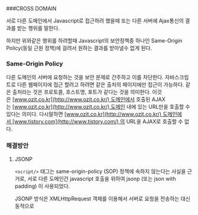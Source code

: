 ###CROSS DOMAIN

서로 다른 도메인에서 Javascript로 접근하려 했을때 또는 다른 서버에 Ajax통신의 결과를 받는 행위를 말한다.

하지만 위와같은 행위를 하려할때 Javascript의 보안정책중 하나인 Same-Origin Policy(동일 근원 정책)에 걸려서 원하는 결과를 받아낼수 없게 된다.

 

### Same-Origin Policy

다른 도메인의 서버에 요청하는 것을 보안 문제로 간주하고 이를 차단한다. 자바스크립트로 다른 웹페이지에 접근 할려고 하려면 같은 출처의 페이지에만 접근이 가능하다. 같은 출처라는 것은 프로토콜, 호스트명, 포트가 같다는 것을 의미한다. 이것은 [www.ozit.co.kr](http://www.ozit.co.kr/) 도메인에서 호출된 AJAX는 [www.ozit.co.kr](http://www.ozit.co.kr/) 도메인 내에 있는 URL만을 호출할 수 있다는 의미다. 다시말하면 [www.ozit.co.kr](http://www.ozit.co.kr/) 도메인에서 [www.tistory.com](http://www.tistory.com/) 의 URL을 AJAX로 호출할 수 없다. 



### 해결방안

1. JSONP

   `<script/>` 태그는 same-origin-policy (SOP) 정책에 속하지 않는다는 사실을 근거로, 서로 다른 도메인간 javascript 호출을 위하여 jsonp (또는 json with padding) 이 사용되었다.

   JSONP 방식은 XMLHttpRequest 객체를 이용해서 서버로 요청을 전송하는 대신 동적으로 <script> 태그를 만들어 페이지에 삽입한다. 이 때 아래와 같이 script 태그의 src 속성에 호출할 API의 url을 넣어주고 query string에 callback 함수의 이름을 파라미터로 추가한다. 

   ~~~html
   <script src="http://api.example.com/resources?callback=success"></script>
   ~~~

   서버는 요청 받은 작업을 수행한 후에 클라이언트로 응답을 전송한다. 그런데 결과를 그대로 전송하는 것이 아니라, callback 파라미터로 넘어온 콜백 함수를 호출하면서 응답결과를 호출 인자로 전달하는 스크립트 코드를 만들어 클라이언트로 전송한다.

   ~~~javascript
   success({ key : value })   // 응답결과를 인자로 전달하는 콜백함수 호출 코드를 만들어 전송
   ~~~

   클라이언트는 넘어온 결과 값을 해석해서 실행한다. 그러면 결과적으로 success 함수가 호출된다. 이는 Ajax 요청 응답 결과를 success 콜백함수가 받아서 실행하는 것과 같다.

   

   ##### jQuery에서 JSONP 쓰는법

   ~~~javascript
   $.ajax({
       url : "http://other.example.com/resources",
       dataType : "jsonp",
       jsonp : "success",
       success : function(results){
           // success callback
       }
   });
   ~~~

   

   ##### json, jsonp 차이 

   JSONP는 JSON에 패딩(padding)을 더한 것이다. 즉, 앞쪽에 문자열(함수명처럼 사용)을 둔 후 원래 JSON 데이터를 괄호( )로 둘러쌓는 형태가 된다. 예로 들면,

   ~~~json
   //JSON 
   
   {“name”:“stackoverflow”,“id”:5} 
   
   //JSONP 
   
   func({“name”:“stackoverflow”,“id”:5}); 
   
   ~~~

   결과적으로 JSON을 스크립트처럼 부를 수 있게 된다. 위의 예에서처럼 JSONP를 정의해두고 만약 func를 호출하는 함수를 만들어두었다면 JSON 데이터를 하나의 인자로 부를 수 있게 된다.

   

   ##### 단점

   GET Method만을 사용할 수 있다는 점이다. 이것은 JSONP가 <script> 요소를 사용하기 때문에 가지는 숙명적인 한계라고 할 수 있다.



2. CORS

   웹 브라우저엥서 외부 도메인 서버와 통신하기 위한 방식을 표준화한 스펙이다. 서버와 클라이언트가 정해진 헤더를 통해 서로 요청이나 응답에 반응할지 결정하는 방식으로 교차 출처 자원 공유(cross-origin resource sharing)라는 이름으로 표준화가 되었다.

   CORS를 사용하기 위해서 클라이언트와 서버는 몇 가지 추가 정보를 주고 받아야 한다. 클라이언트는 CORS 요청을 위해 새로운 HTTP 헤더를 추가한다. 서버는 클라이언트가 전송한 헤더를 확인해서 요청을 허용할지 말지를 결정한다.데이터에 사이드 이펙트를 일으킬 수 있는 HTTP 메소드를 사용할 때는 먼저 preflight 요청을 서버로 전송해서 서버가 허용하는 메소드 목록을 HTTP OPTIONS 헤더로 획득한 다음에 실제 요청을 전송한다.

   

   **Simple Requests**

   기존 데이터에 사이드 이펙트를 일으키지 않는 GET, HEAD, POST 요청을 Simple Request라고 한다. POST 요청의 경우에는 서버로 전송하는 Content-Type이 application/x-www-form-urlencoded, multipart/form-data, text/plain 중에 하나여야 한다. 이 때는 HTTP 요청에 커스텀 헤더를 지정하지 않는다.

   simpleRequest 함수를 호출하면 클라이언트는 아래의 요청을 서버로 전송한다.

   ~~~
   [Request Header]
   
   GET /resources/users/ HTTP/1.1
   Host: api.com
   User-Agent:
   Accept: text/html,application/xhtml+xml,application/xml;q=0.9,*/*;q=0.8
   Accept-Language: en-us,en;q=0.5
   Accept-Encoding: gzip,deflate
   Accept-Charset: ISO-8859-1,utf-8;q=0.7,*;q=0.7
   Connection: keep-alive
   Referer: http://example.com/index.html
   Origin: http://example.com
   ~~~

    `Origin:` 헤더가 해당 요청이 "`http://example.com`" 도메인에 있는 컨텐츠로부터 온 것이라는 것을 알려주는 중요한 HTTP 요청 헤더이다.

   ~~~
   [Response Header]
   
   HTTP/1.1 200 OK
   Date: Mon, 01 Dec 2008 00:23:53 GMT
   Server: Apache/2.0.61
   Access-Control-Allow-Origin: *
   Keep-Alive: timeout=2, max=100
   Connection: Keep-Alive
   Transfer-Encoding: chunked
   Content-Type: application/json
   ~~~

    응답에서 보면, 서버는 `Access-Control-Allow-Origin:` 헤더를 전달하고 있다. 위 경우에, 서버는 리소스가 cross-site 방식 내에서 **모든** 도메인으로부터 접근 가능하다는 것을 의미하는 "`Access-Control-Allow-Origin: *`"와 함께 응답하고 있다. 만약 리소스에 대한 접근을 `http://foo.example`에게만 허용하길 바란다면, 다음과 같이 응답해야 한다.

   `Access-Control-Allow-Origin: http://foo.example`

   

   **Preflighted Requests**

   GET, HEAD, POST 이외의 메소드를 이용한 요청은 데이터에 사이드 이펙트를 만들 수 있기 때문에, CORS 스펙에 따라 클라이언트는 preflight 요청을 먼저 서버로 전송해야 한다. POST 요청이지만 Content-Type이  application/x-www-form-urlencoded, multipart/form-data, text/plain이 아닌 경우도 여기에 해당한다. 이 때는 커스텀 헤더를 설정한다.

   브라우저는 실제 요청을 전송하기 전에 OPTIONS 메소드를 이용해서 preflight 요청을 서버로 전송한다.

   ~~~
   [Request Header]
   
   OPTIONS /resources/post-here/ HTTP/1.1
   Host: api.com
   User-Agent:
   Accept: text/html,application/xhtml+xml,application/xml;q=0.9,*/*;q=0.8
   Accept-Language: en-us,en;q=0.5
   Accept-Encoding: gzip,deflate
   Accept-Charset: ISO-8859-1,utf-8;q=0.7,*;q=0.7
   Connection: keep-alive
   Origin: http://example.com
   Access-Control-Request-Method: POST
   Access-Control-Request-Headers: X-Custom-Header
   ~~~

   단순 요청에는 없었던 Access-Control-Request-Method, Access-Control-Request-Headers가 추가된 것을 볼 수 있다.

   - Access-Control-Request-Method : 실제 요청 때 사용할 메소드
   - Access-Control-Request-Headers : 브라우저가 실제 요청을 보낼 때 헤더에 추가할 커스텀 속성

   preflight 요청을 받은 서버는 CORS 관련 정보를 헤더에 담아서 아래와 같은 응답을 클라이언트로 전송한다.

   ~~~
   [Response Header]
   
   HTTP/1.1 200 OK
   Date: Mon, 01 Dec 2008 01:15:39 GMT
   Server: Apache/2.0.61 (Unix)
   Access-Control-Allow-Origin: http://example.com
   Access-Control-Allow-Methods: POST, GET, OPTIONS
   Access-Control-Allow-Headers: X-Custom-Header
   Access-Control-Max-Age: 1728000
   Vary: Accept-Encoding
   Content-Encoding: gzip
   Content-Length: 0
   Keep-Alive: timeout=2, max=100
   Connection: Keep-Alive
   Content-Type: text/plain
   ~~~

   여기에서는 Access-Control-… 값을 눈여겨 봐야한다. 각 값은 서버가 허용하는 요청의 범위를 나타낸다.

   - Access-Control-Allow-Origin : 허용하는 Origin
   - Access-Control-Request-Methods : 허용하는 요청 메소드
   - Access-Control-Allow-Headers : 허용하는 헤더 속성
   - Access-Control-Max-Age : preflight request 캐시하는 시간(초 단위)
   - Access-Control-Allow-Credentials : 클라이언트 요청이 쿠키를 통해서 자격 증명을 해야 하는 경우에 true. true를 응답받은 클라이언트는 실제 요청 시 서버에서 정의된 규격의 인증값이 담긴 쿠키를 같이 보내야 한다.
   - Access-Control-Allow-Methods : 요청을 허용하는 메소드. 기본값은 GET, POST라고 보면 된다. 이 헤더가 없으면 GET, POST 요청만 가능하다. 만약 이 헤더가 지정이 되어 있으면, 클라이언트에서는 헤더값에 해당하는 메서드일 경우에만 실제 요청을 시도하게 한다.

   

   **withCredential**

   표준 CORS는 기본적으로 요청을 보낼 때 쿠키를 전송하지 않는다. 쿠키를 요청에 포함하고 싶다면 XMLHttpRequest 객체의 withCredentials 프로퍼티 값을 true로 설정해준다.

   그리고 서버 측도 반드시 Access-Control-Allow-Credentials 응답 헤더를 true로 설정해야 한다.

   

   ##### rails cors

   Rack-cors gem이 존재.(https://github.com/cyu/rack-cors)

   config/application.rb 파일을 수정.

   ~~~Ruby
   module YourApp
     class Application < Rails::Application
       # ...
       
       # Rails 5
   
       config.middleware.insert_before 0, Rack::Cors do
         allow do
           origins '*'
           resource '*', headers: :any, methods: [:get, :post, :options]
         end
       end
   
       # Rails 3/4
   
       config.middleware.insert_before 0, "Rack::Cors" do
         allow do
           origins '*'
           resource '*', headers: :any, methods: [:get, :post, :options]
         end
       end
     end
   end
   ~~~

   

 ##### 



[출처] 

http://dvlp.tistory.com/7

http://ooz.co.kr/232

http://enterkey.tistory.com/409

https://blog.seotory.com/post/2016/04/understand-jsonp

http://dev.epiloum.net/1311

https://developer.mozilla.org/ko/docs/Web/HTTP/Access_control_CORS

https://brunch.co.kr/@adrenalinee31/1

http://wit.nts-corp.com/2014/04/22/1400